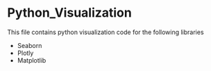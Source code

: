 # Python_Visualization
 This file contains python visualization code for the following libraries
 - Seaborn
 - Plotly
 - Matplotlib
